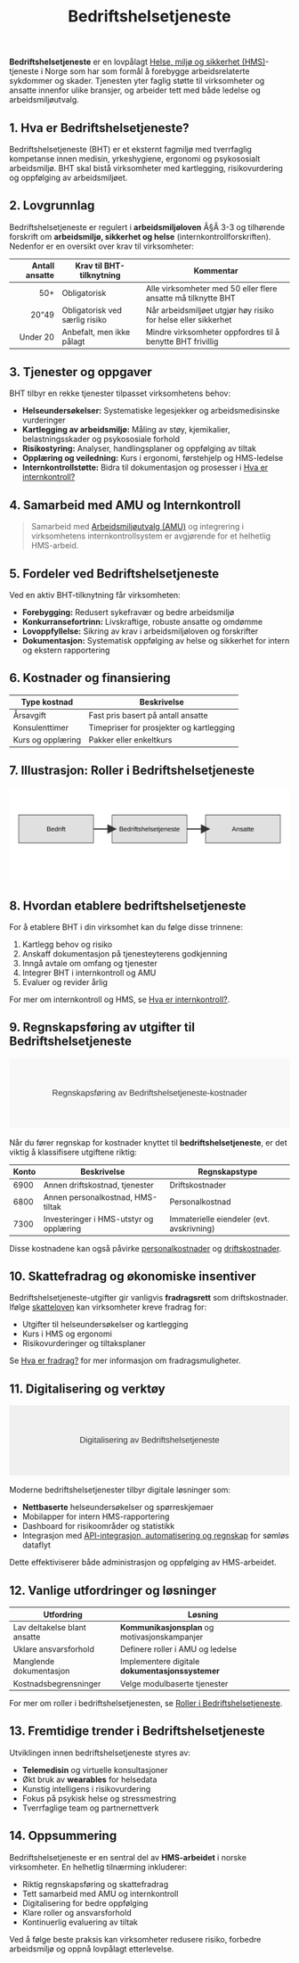 ﻿---
title: "Bedriftshelsetjeneste"
seoTitle: "Bedriftshelsetjeneste"
description: '**Bedriftshelsetjeneste** er en lovpålagt [Helse, miljø og sikkerhet (HMS)](/blogs/regnskap/hms "Helse, miljø og sikkerhet (HMS)")-tjeneste i Norge som har s...'
---

**Bedriftshelsetjeneste** er en lovpålagt [Helse, miljø og sikkerhet (HMS)](/blogs/regnskap/hms "Helse, miljø og sikkerhet (HMS)")-tjeneste i Norge som har som formål å forebygge arbeidsrelaterte sykdommer og skader. Tjenesten yter faglig støtte til virksomheter og ansatte innenfor ulike bransjer, og arbeider tett med både ledelse og arbeidsmiljøutvalg.

## 1. Hva er Bedriftshelsetjeneste?

Bedriftshelsetjeneste (BHT) er et eksternt fagmiljø med tverrfaglig kompetanse innen medisin, yrkeshygiene, ergonomi og psykososialt arbeidsmiljø. BHT skal bistå virksomheter med kartlegging, risikovurdering og oppfølging av arbeidsmiljøet.

## 2. Lovgrunnlag

Bedriftshelsetjeneste er regulert i **arbeidsmiljøloven** Â§Â 3-3 og tilhørende forskrift om **arbeidsmiljø, sikkerhet og helse** (internkontrollforskriften). Nedenfor er en oversikt over krav til virksomheter:

| Antall ansatte | Krav til BHT-tilknytning            | Kommentar                     |
|---------------:|-------------------------------------|-------------------------------|
| 50+            | Obligatorisk                        | Alle virksomheter med 50 eller flere ansatte må tilknytte BHT |
| 20“49          | Obligatorisk ved særlig risiko      | Når arbeidsmiljøet utgjør høy risiko for helse eller sikkerhet |
| Under 20       | Anbefalt, men ikke pålagt           | Mindre virksomheter oppfordres til å benytte BHT frivillig     |

## 3. Tjenester og oppgaver

BHT tilbyr en rekke tjenester tilpasset virksomhetens behov:

* **Helseundersøkelser:** Systematiske legesjekker og arbeidsmedisinske vurderinger
* **Kartlegging av arbeidsmiljø:** Måling av støy, kjemikalier, belastningsskader og psykososiale forhold
* **Risikostyring:** Analyser, handlingsplaner og oppfølging av tiltak
* **Opplæring og veiledning:** Kurs i ergonomi, førstehjelp og HMS-ledelse
* **Internkontrollstøtte:** Bidra til dokumentasjon og prosesser i [Hva er internkontroll?](/blogs/regnskap/hva-er-internkontroll "Hva er internkontroll? Komplett Guide til Internkontroll i Norge")

## 4. Samarbeid med AMU og Internkontroll

> Samarbeid med [Arbeidsmiljøutvalg (AMU)](/blogs/regnskap/amu "AMU (Arbeidsmiljøutvalg) “ Komplett Guide til Arbeidsmiljøutvalg i Norge") og integrering i virksomhetens internkontrollsystem er avgjørende for et helhetlig HMS-arbeid.

## 5. Fordeler ved Bedriftshelsetjeneste

Ved en aktiv BHT-tilknytning får virksomheten:

* **Forebygging:** Redusert sykefravær og bedre arbeidsmiljø
* **Konkurransefortrinn:** Livskraftige, robuste ansatte og omdømme
* **Lovoppfyllelse:** Sikring av krav i arbeidsmiljøloven og forskrifter
* **Dokumentasjon:** Systematisk oppfølging av helse og sikkerhet for intern og ekstern rapportering

## 6. Kostnader og finansiering

| Type kostnad           | Beskrivelse                              |
|------------------------|------------------------------------------|
| Årsavgift              | Fast pris basert på antall ansatte        |
| Konsulenttimer         | Timepriser for prosjekter og kartlegging  |
| Kurs og opplæring      | Pakker eller enkeltkurs                   |

## 7. Illustrasjon: Roller i Bedriftshelsetjeneste

![Roller i Bedriftshelsetjeneste](bedriftshelsetjeneste-roller.svg)

## 8. Hvordan etablere bedriftshelsetjeneste

For å etablere BHT i din virksomhet kan du følge disse trinnene:

1. Kartlegg behov og risiko
2. Anskaff dokumentasjon på tjenesteyterens godkjenning
3. Inngå avtale om omfang og tjenester
4. Integrer BHT i internkontroll og AMU
5. Evaluer og revider årlig

For mer om internkontroll og HMS, se [Hva er internkontroll?](/blogs/regnskap/hva-er-internkontroll "Hva er internkontroll? Komplett Guide til Internkontroll i Norge").

## 9. Regnskapsføring av utgifter til Bedriftshelsetjeneste

![Regnskapsføring av Bedriftshelsetjeneste-kostnader](bedriftshelsetjeneste-regnskap.svg)

Når du fører regnskap for kostnader knyttet til **bedriftshelsetjeneste**, er det viktig å klassifisere utgiftene riktig:

| Konto | Beskrivelse                             | Regnskapstype    |
|-------|-----------------------------------------|------------------|
| 6900  | Annen driftskostnad, tjenester          | Driftskostnader  |
| 6800  | Annen personalkostnad, HMS-tiltak       | Personalkostnad  |
| 7300  | Investeringer i HMS-utstyr og opplæring | Immaterielle eiendeler (evt. avskrivning) |

Disse kostnadene kan også påvirke [personalkostnader](/blogs/regnskap/hva-er-personalkostnad "Hva er personalkostnad? Komplett Guide til Personalkostnader") og [driftskostnader](/blogs/regnskap/hva-er-driftskostnader "Hva er driftskostnader? Komplett Guide til Driftskostnader").

## 10. Skattefradrag og økonomiske insentiver

Bedriftshelsetjeneste-utgifter gir vanligvis **fradragsrett** som driftskostnader. Ifølge [skatteloven](/blogs/regnskap/hva-er-skatt "Hva er skatt? Komplett Guide til Skatteregler i Norge") kan virksomheter kreve fradrag for:

* Utgifter til helseundersøkelser og kartlegging
* Kurs i HMS og ergonomi
* Risikovurderinger og tiltaksplaner

Se [Hva er fradrag?](/blogs/regnskap/hva-er-fradrag "Hva er fradrag? Komplett Guide til Fradragsmuligheter") for mer informasjon om fradragsmuligheter.

## 11. Digitalisering og verktøy

![Digitalisering av Bedriftshelsetjeneste](bedriftshelsetjeneste-digitalisering.svg)

Moderne bedriftshelsetjenester tilbyr digitale løsninger som:

* **Nettbaserte** helseundersøkelser og spørreskjemaer
* Mobilapper for intern HMS-rapportering
* Dashboard for risikoområder og statistikk
* Integrasjon med [API-integrasjon, automatisering og regnskap](/blogs/regnskap/api-integrasjon-automatisering-regnskap "API-integrasjon, automatisering og regnskap") for sømløs dataflyt

Dette effektiviserer både administrasjon og oppfølging av HMS-arbeidet.

## 12. Vanlige utfordringer og løsninger

| Utfordring                              | Løsning                                       |
|-----------------------------------------|-----------------------------------------------|
| Lav deltakelse blant ansatte            | **Kommunikasjonsplan** og motivasjonskampanjer |
| Uklare ansvarsforhold                   | Definere roller i AMU og ledelse              |
| Manglende dokumentasjon                 | Implementere digitale **dokumentasjonssystemer** |
| Kostnadsbegrensninger                   | Velge modulbaserte tjenester                  |

For mer om roller i bedriftshelsetjenesten, se [Roller i Bedriftshelsetjeneste](bedriftshelsetjeneste-roller.svg).

## 13. Fremtidige trender i Bedriftshelsetjeneste

Utviklingen innen bedriftshelsetjeneste styres av:

* **Telemedisin** og virtuelle konsultasjoner
* Økt bruk av **wearables** for helsedata
* Kunstig intelligens i risikovurdering
* Fokus på psykisk helse og stressmestring
* Tverrfaglige team og partnernettverk

## 14. Oppsummering

Bedriftshelsetjeneste er en sentral del av **HMS-arbeidet** i norske virksomheter. En helhetlig tilnærming inkluderer:

* Riktig regnskapsføring og skattefradrag
* Tett samarbeid med AMU og internkontroll
* Digitalisering for bedre oppfølging
* Klare roller og ansvarsforhold
* Kontinuerlig evaluering av tiltak

Ved å følge beste praksis kan virksomheter redusere risiko, forbedre arbeidsmiljø og oppnå lovpålagt etterlevelse.











